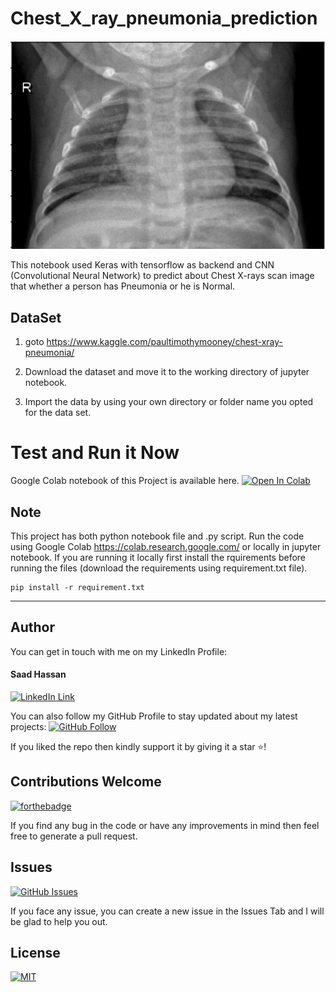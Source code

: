# Chest_X_ray_pneumonia_prediction
<a href="#">
  <div align="center">
    <img src="images/img.PNG" width='700'/>
  </div>
</a>

This notebook used Keras with tensorflow as backend and CNN (Convolutional Neural Network) to predict about Chest X-rays scan image that whether a person has Pneumonia or he is Normal.


## DataSet

 1. goto https://www.kaggle.com/paultimothymooney/chest-xray-pneumonia/
 
 2. Download the dataset and move it to the working directory of jupyter notebook.
 
 3. Import the data by using your own directory or folder name you opted for the data set.

# Test and Run it Now

Google Colab notebook of this Project is available here. [![Open In Colab](https://colab.research.google.com/assets/colab-badge.svg)](
https://colab.research.google.com/drive/1BwVt61I_C7yWIsgqkawqDEElqVpReQss)


## Note
This project has both python notebook file and .py script. Run the code using Google Colab https://colab.research.google.com/ or locally in jupyter notebook. If you are running it locally first install the rquirements before running the files (download the requirements using requirement.txt file).

```
pip install -r requirement.txt
```

----------------------------------------------------------------------------------------------------------------------------------------


## Author
You can get in touch with me on my LinkedIn Profile:

#### Saad Hassan
[![LinkedIn Link](https://img.shields.io/badge/Connect-saadhaxxan-blue.svg?logo=linkedin&longCache=true&style=social&label=Connect
)](https://www.linkedin.com/in/saadhaxxan)

You can also follow my GitHub Profile to stay updated about my latest projects: [![GitHub Follow](https://img.shields.io/badge/Connect-saadhaxxan-blue.svg?logo=Github&longCache=true&style=social&label=Follow)](https://github.com/saadhaxxan)

If you liked the repo then kindly support it by giving it a star ⭐!

## Contributions Welcome
[![forthebadge](https://forthebadge.com/images/badges/built-with-love.svg)](#)

If you find any bug in the code or have any improvements in mind then feel free to generate a pull request.

## Issues
[![GitHub Issues](https://img.shields.io/github/issues/saadhaxxan/AIPakistan.svg?style=flat&label=Issues&maxAge=2592000)](https://www.github.com/saadhaxxan/Chest_xrays_pneumonia_detection/issues)

If you face any issue, you can create a new issue in the Issues Tab and I will be glad to help you out.

## License
[![MIT](https://img.shields.io/cocoapods/l/AFNetworking.svg?style=style&label=License&maxAge=2592000)](../master/LICENSE)
   


